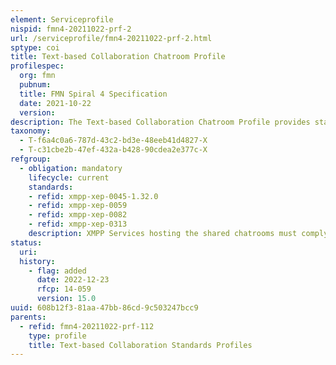 ```yaml
---
element: Serviceprofile
nispid: fmn4-20211022-prf-2
url: /serviceprofile/fmn4-20211022-prf-2.html
sptype: coi
title: Text-based Collaboration Chatroom Profile
profilespec:
  org: fmn
  pubnum: 
  title: FMN Spiral 4 Specification
  date: 2021-10-22
  version: 
description: The Text-based Collaboration Chatroom Profile provides standards and guidance to host chatrooms to support persistent near-real time text-based group collaboration capability (chat) for time critical reporting and decision making in military operations.
taxonomy:
  - T-f6a4c0a6-787d-43c2-bd3e-48eeb41d4827-X
  - T-c31cbe2b-47ef-432a-b428-90cdea2e377c-X
refgroup:
  - obligation: mandatory
    lifecycle: current
    standards: 
    - refid: xmpp-xep-0045-1.32.0
    - refid: xmpp-xep-0059
    - refid: xmpp-xep-0082
    - refid: xmpp-xep-0313
    description: XMPP Services hosting the shared chatrooms must comply with the following additional extensions.
status:
  uri: 
  history: 
    - flag: added
      date: 2022-12-23
      rfcp: 14-059
      version: 15.0
uuid: 608b12f3-81aa-47bb-86cd-9c503247bcc9
parents:
  - refid: fmn4-20211022-prf-112
    type: profile
    title: Text-based Collaboration Standards Profiles
---
```

